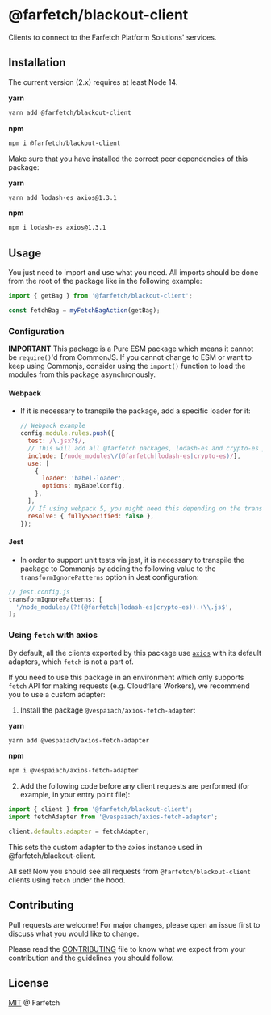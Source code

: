 # @farfetch/blackout-client

Clients to connect to the Farfetch Platform Solutions' services.

## Installation

The current version (2.x) requires at least Node 14.

**yarn**

```sh
yarn add @farfetch/blackout-client
```

**npm**

```sh
npm i @farfetch/blackout-client
```

Make sure that you have installed the correct peer dependencies of this package:

**yarn**

```sh
yarn add lodash-es axios@1.3.1
```

**npm**

```sh
npm i lodash-es axios@1.3.1
```

## Usage

You just need to import and use what you need. All imports should be done from the root of the package like in the following example:

```js
import { getBag } from '@farfetch/blackout-client';

const fetchBag = myFetchBagAction(getBag);
```

### Configuration

**IMPORTANT** This package is a Pure ESM package which means it cannot be `require()`'d from CommonJS. If you cannot change to ESM or want to keep using Commonjs, consider using the `import()` function to load the modules from this package asynchronously.

#### Webpack

- If it is necessary to transpile the package, add a specific loader for it:

  ```js
  // Webpack example
  config.module.rules.push({
    test: /\.jsx?$/,
    // This will add all @farfetch packages, lodash-es and crypto-es packages which are ESM only
    include: [/node_modules\/(@farfetch|lodash-es|crypto-es)/],
    use: [
      {
        loader: 'babel-loader',
        options: myBabelConfig,
      },
    ],
    // If using webpack 5, you might need this depending on the transformations used
    resolve: { fullySpecified: false },
  });
  ```

#### Jest

- In order to support unit tests via jest, it is necessary to transpile the package to Commonjs by adding the following value to the `transformIgnorePatterns` option in Jest configuration:

```js
// jest.config.js
transformIgnorePatterns: [
  '/node_modules/(?!(@farfetch|lodash-es|crypto-es)).+\\.js$',
];
```

### Using `fetch` with axios

By default, all the clients exported by this package use [`axios`](https://github.com/axios/axios) with its default adapters, which `fetch` is not a part of.

If you need to use this package in an environment which only supports `fetch` API for making requests (e.g. Cloudflare Workers), we recommend you to use a custom adapter:

1. Install the package `@vespaiach/axios-fetch-adapter`:

**yarn**

```sh
yarn add @vespaiach/axios-fetch-adapter
```

**npm**

```sh
npm i @vespaiach/axios-fetch-adapter
```

2. Add the following code before any client requests are performed (for example, in your entry point file):

```js
import { client } from '@farfetch/blackout-client';
import fetchAdapter from '@vespaiach/axios-fetch-adapter';

client.defaults.adapter = fetchAdapter;
```

This sets the custom adapter to the axios instance used in @farfetch/blackout-client.

All set! Now you should see all requests from `@farfetch/blackout-client` clients using `fetch` under the hood.

## Contributing

Pull requests are welcome! For major changes, please open an issue first to discuss what you would like to change.

Please read the [CONTRIBUTING](../../CONTRIBUTING.md) file to know what we expect from your contribution and the guidelines you should follow.

## License

[MIT](../../LICENSE) @ Farfetch
